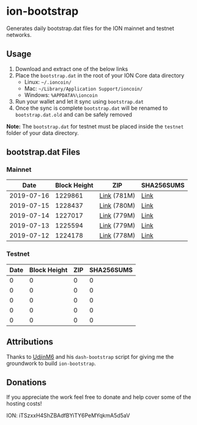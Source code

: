 # ion-bootstrap

Generates daily bootstrap.dat files for the ION mainnet and testnet networks.

## Usage

1. Download and extract one of the below links
2. Place the `bootstrap.dat` in the root of your ION Core data directory
    - Linux: `~/.ioncoin/`
    - Mac: `~/Library/Application Support/ioncoin/`
    - Windows: `%APPDATA%\ioncoin`
3. Run your wallet and let it sync using `bootstrap.dat`
4. Once the sync is complete `bootstrap.dat` will be renamed to `bootstrap.dat.old` and can be safely removed

**Note:** The `bootstrap.dat` for testnet must be placed inside the `testnet` folder of your data directory.

## bootstrap.dat Files

### Mainnet

|    Date    | Block Height | ZIP | SHA256SUMS |
| ---------- | ------------ | --- | ---------- |
| 2019-07-16 | 1229861 | [Link](https://s3-ap-southeast-2.amazonaws.com/ion-bootstrap/mainnet/2019-07-16/bootstrap.dat.zip) (781M) | [Link](https://s3-ap-southeast-2.amazonaws.com/ion-bootstrap/mainnet/2019-07-16/SHA256SUMS) |
| 2019-07-15 | 1228437 | [Link](https://s3-ap-southeast-2.amazonaws.com/ion-bootstrap/mainnet/2019-07-15/bootstrap.dat.zip) (780M) | [Link](https://s3-ap-southeast-2.amazonaws.com/ion-bootstrap/mainnet/2019-07-15/SHA256SUMS) |
| 2019-07-14 | 1227017 | [Link](https://s3-ap-southeast-2.amazonaws.com/ion-bootstrap/mainnet/2019-07-14/bootstrap.dat.zip) (779M) | [Link](https://s3-ap-southeast-2.amazonaws.com/ion-bootstrap/mainnet/2019-07-14/SHA256SUMS) |
| 2019-07-13 | 1225594 | [Link](https://s3-ap-southeast-2.amazonaws.com/ion-bootstrap/mainnet/2019-07-13/bootstrap.dat.zip) (779M) | [Link](https://s3-ap-southeast-2.amazonaws.com/ion-bootstrap/mainnet/2019-07-13/SHA256SUMS) |
| 2019-07-12 | 1224178 | [Link](https://s3-ap-southeast-2.amazonaws.com/ion-bootstrap/mainnet/2019-07-12/bootstrap.dat.zip) (778M) | [Link](https://s3-ap-southeast-2.amazonaws.com/ion-bootstrap/mainnet/2019-07-12/SHA256SUMS) |

### Testnet

|    Date    | Block Height | ZIP | SHA256SUMS |
| ---------- | ------------ | --- | ---------- |
| 0 | 0 | 0 | 0 |
| 0 | 0 | 0 | 0 |
| 0 | 0 | 0 | 0 |
| 0 | 0 | 0 | 0 |
| 0 | 0 | 0 | 0 |

## Attributions

Thanks to [UdjinM6](https://github.com/UdjinM6) and his `dash-bootstrap` script
for giving me the groundwork to build `ion-bootstrap`.

## Donations

If you appreciate the work feel free to donate and help cover some of the
hosting costs!

ION: iTSzxxH4ShZBAdfBYiTY6PeMYqkmA5d5aV
